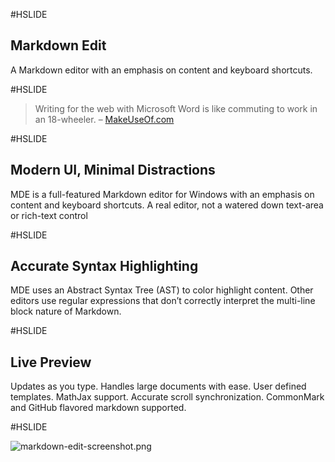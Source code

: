 #HSLIDE

Markdown Edit
-------------

A Markdown editor with an emphasis on content and keyboard shortcuts.

#HSLIDE

> Writing for the web with Microsoft Word is like commuting to work
> in an 18-wheeler.
> – [MakeUseOf.com](http://www.makeuseof.com/tag/5-sites-quickly-learning-markdown/)

#HSLIDE

Modern UI, Minimal Distractions
-------------------------------

MDE is a full-featured Markdown editor for Windows with an emphasis on content and keyboard shortcuts. A real editor, not a watered down text-area or rich-text control

#HSLIDE

Accurate Syntax Highlighting
----------------------------

MDE uses an Abstract Syntax Tree (AST) to color highlight content. Other editors use regular expressions that don’t correctly interpret the multi-line block nature of Markdown.

#HSLIDE

Live Preview
------------

Updates as you type. Handles large documents with ease. User defined templates. MathJax support. Accurate scroll synchronization. CommonMark and GitHub flavored markdown supported.


#HSLIDE

![markdown-edit-screenshot.png](http://mike-ward.net/cdn/images/markdown-edit/markdown-edit-screenshot.png "Gratuitous Screen Shot")